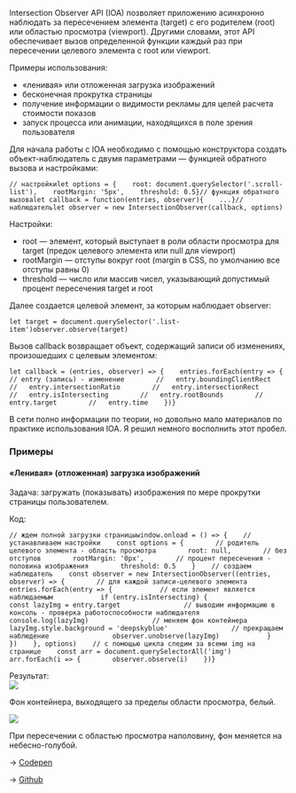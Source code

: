 Intersection Observer API (IOA) позволяет приложению асинхронно наблюдать за пересечением элемента (target) с его родителем (root) или областью просмотра (viewport). Другими словами, этот API обеспечивает вызов определенной функции каждый раз при пересечении целевого элемента с root или viewport.  
  
Примеры использования:  
  

- «ленивая» или отложенная загрузка изображений
- бесконечная прокрутка страницы
- получение информации о видимости рекламы для целей расчета стоимости показов
- запуск процесса или анимации, находящихся в поле зрения пользователя

  
  
Для начала работы с IOA необходимо с помощью конструктора создать объект-наблюдатель с двумя параметрами — функцией обратного вызова и настройками:  
  

```
// настройкиlet options = {    root: document.querySelector('.scroll-list'),    rootMargin: '5px',    threshold: 0.5}// функция обратного вызоваlet callback = function(entries, observer){    ...}// наблюдательlet observer = new IntersectionObserver(callback, options)
```

  
Настройки:  
  

- root — элемент, который выступает в роли области просмотра для target (предок целевого элемента или null для viewport)
- rootMargin — отступы вокруг root (margin в CSS, по умолчанию все отступы равны 0)
- threshold — число или массив чисел, указывающий допустимый процент пересечения target и root

  
Далее создается целевой элемент, за которым наблюдает observer:  
  

```
let target = document.querySelector('.list-item')observer.observe(target)
```

  
Вызов callback возвращает объект, содержащий записи об изменениях, произошедших с целевым элементом:  
  

```
let callback = (entries, observer) => {    entries.forEach(entry => {        // entry (запись) - изменение        //   entry.boundingClientRect        //   entry.intersectionRatio        //   entry.intersectionRect        //   entry.isIntersecting        //   entry.rootBounds        //   entry.target        //   entry.time    })}
```

  
В сети полно информации по теории, но довольно мало материалов по практике использования IOA. Я решил немного восполнить этот пробел.  
  

### Примеры

  

#### «Ленивая» (отложенная) загрузка изображений

  
Задача: загружать (показывать) изображения по мере прокрутки страницы пользователем.  
  
Код:  
  

```
// ждем полной загрузки страницыwindow.onload = () => {    // устанавливаем настройки    const options = {        // родитель целевого элемента - область просмотра        root: null,        // без отступов        rootMargin: '0px',        // процент пересечения - половина изображения        threshold: 0.5    }    // создаем наблюдатель    const observer = new IntersectionObserver((entries, observer) => {        // для каждой записи-целевого элемента        entries.forEach(entry => {            // если элемент является наблюдаемым            if (entry.isIntersecting) {                const lazyImg = entry.target                // выводим информацию в консоль - проверка работоспособности наблюдателя                console.log(lazyImg)                // меняем фон контейнера                lazyImg.style.background = 'deepskyblue'                // прекращаем наблюдение                observer.unobserve(lazyImg)            }        })    }, options)    // с помощью цикла следим за всеми img на странице    const arr = document.querySelectorAll('img')    arr.forEach(i => {        observer.observe(i)    })}
```

  
Результат:  
![](https://habrastorage.org/r/w1560/webt/wc/bw/gj/wcbwgjht9d-l_jg9jhvkhrfz8ja.png)  
  
Фон контейнера, выходящего за пределы области просмотра, белый.  
  
![](https://habrastorage.org/r/w1560/webt/oy/4a/il/oy4ail-hjedm98mczcp8q4xqphc.png)  
  
При пересечении с областью просмотра наполовину, фон меняется на небесно-голубой.  
  
→ [Codepen](https://codepen.io/igor_agapov/pen/jOPdEwN)  
  
→ [Github](https://github.com/harryheman/intersection-observer-examples/blob/master/intersection-example-1.html)